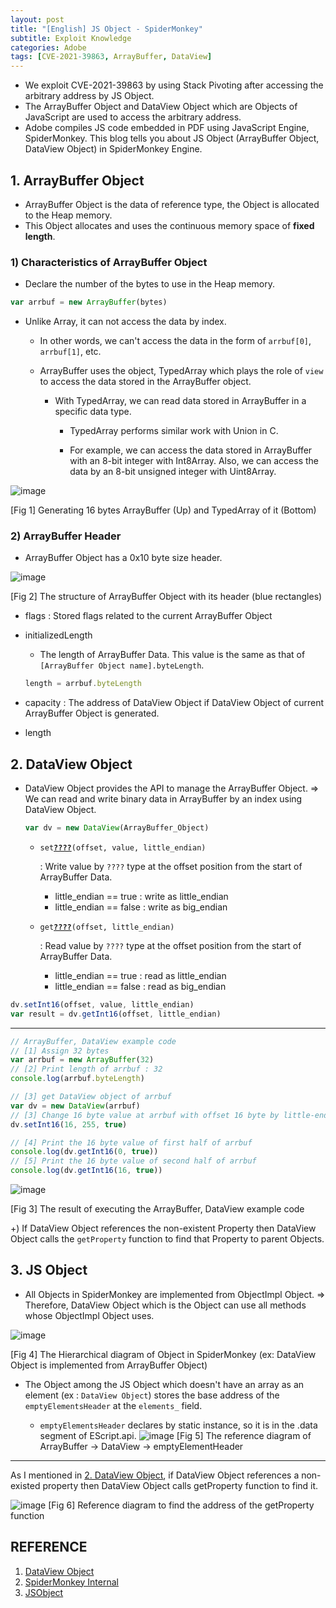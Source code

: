 ```yaml
---
layout: post
title: "[English] JS Object - SpiderMonkey"
subtitle: Exploit Knowledge
categories: Adobe
tags: [CVE-2021-39863, ArrayBuffer, DataView]
---
```


- We exploit CVE-2021-39863 by using Stack Pivoting after accessing the arbitrary address by JS Object.
- The ArrayBuffer Object and DataView Object which are Objects of JavaScript are used to access the arbitrary address.
- Adobe compiles JS code embedded in PDF using JavaScript Engine, SpiderMonkey. This blog tells you about JS Object (ArrayBuffer Object, DataView Object) in SpiderMonkey Engine.

## 1. ArrayBuffer Object

- ArrayBuffer Object is the data of reference type, the Object is allocated to the Heap memory.
- This Object allocates and uses the continuous memory space of **fixed length**.

### 1) Characteristics of ArrayBuffer Object

- Declare the number of the bytes to use in the Heap memory.
 ```js
 var arrbuf = new ArrayBuffer(bytes)
 ```
- Unlike Array, it can not access the data by index.
  
  - In other words, we can't access the data in the form of `arrbuf[0]`, `arrbuf[1]`, etc.

  - ArrayBuffer uses the object, TypedArray which plays the role of `view` to access the data stored in the ArrayBuffer object.

    - With TypedArray, we can read data stored in ArrayBuffer in a specific data type.

      - TypedArray performs similar work with Union in C.

      - For example, we can access the data stored in ArrayBuffer with an 8-bit integer with Int8Array. Also, we can access the data by an 8-bit unsigned integer with Uint8Array.
    
![image](https://github.com/user-attachments/assets/e28b4f63-9b9d-45f9-9531-5d5a198f7560)

[Fig 1] Generating 16 bytes ArrayBuffer (Up) and TypedArray of it (Bottom)
                    
### 2) ArrayBuffer Header
- ArrayBuffer Object has a 0x10 byte size header.

![image](https://github.com/user-attachments/assets/68f556a1-3268-445f-86cb-5442be44db04)

[Fig 2] The structure of ArrayBuffer Object with its header (blue rectangles)

- flags : Stored flags related to the current ArrayBuffer Object

- initializedLength
    - The length of ArrayBuffer Data. This value is the same as that of `[ArrayBuffer Object name].byteLength`.
    ```js
    length = arrbuf.byteLength
    ```
    
- capacity : The address of DataView Object if DataView Object of current ArrayBuffer Object is generated.

- length

## 2. DataView Object

- DataView Object provides the API to manage the ArrayBuffer Object.
    ⇒ We can read and write binary data in ArrayBuffer by an index using DataView Object.
  ```js
  var dv = new DataView(ArrayBuffer_Object)
  ```
    
    - `set`**<U>`????`</U>**`(offset, value, little_endian)`
        
        : Write value by `????` type at the offset position from the start of ArrayBuffer Data.
        
        - little_endian == true : write as little_endian
        - little_endian == false : write as big_endian
    
    - `get`**<U>`????`</U>**`(offset, little_endian)`

       : Read value by `????` type at the offset position from the start of ArrayBuffer Data.
        
       - little_endian == true : read as little_endian
       - little_endian == false : read as big_endian
    
 ```js
 dv.setInt16(offset, value, little_endian)
 var result = dv.getInt16(offset, little_endian)
 ```

---

```js
// ArrayBuffer, DataView example code
// [1] Assign 32 bytes
var arrbuf = new ArrayBuffer(32)
// [2] Print length of arrbuf : 32
console.log(arrbuf.byteLength)

// [3] get DataView object of arrbuf
var dv = new DataView(arrbuf)
// [3] Change 16 byte value at arrbuf with offset 16 byte by little-endian
dv.setInt16(16, 255, true)

// [4] Print the 16 byte value of first half of arrbuf
console.log(dv.getInt16(0, true))
// [5] Print the 16 byte value of second half of arrbuf
console.log(dv.getInt16(16, true))
```
![image](https://github.com/user-attachments/assets/a1e1f12c-60d1-4b69-bd9a-adb8189e4951)

[Fig 3] The result of executing the ArrayBuffer, DataView example code

+) If DataView Object references the non-existent Property then DataView Object calls the `getProperty` function to find that Property to parent Objects.

## 3. JS Object

- All Objects in SpiderMonkey are implemented from ObjectImpl Object.
    ⇒ Therefore, DataView Object which is the Object can use all methods whose ObjectImpl Object uses.

![image](https://github.com/user-attachments/assets/b2cdfa84-4e8b-4d49-b8f2-6dcf228595c9)

[Fig 4] The Hierarchical diagram of Object in SpiderMonkey (ex: DataView Object is implemented from ArrayBuffer Object)

- The Object among the JS Object which doesn't have an array as an element (ex : `DataView Object`) stores the base address of the `emptyElementsHeader` at the `elements_` field.

    - `emptyElementsHeader` declares by static instance, so it is in the .data segment of EScript.api.
    ![image](https://github.com/user-attachments/assets/c16a8267-8f03-4d53-8aa7-314f9bcf0cd7)
    [Fig 5] The reference diagram of ArrayBuffer -> DataView -> emptyElementHeader

---
As I mentioned in [2. DataView Object](https://whs-segfault.github.io/adobe/2024/08/22/JS-Object-SpiderMonkey.html#h-2-dataview-object), if DataView Object references a non-existed property then DataView Object calls getProperty function to find it.

![image](https://github.com/user-attachments/assets/24ca4733-a21b-4556-8070-7c96f9707bce)
[Fig 6] Reference diagram to find the address of the getProperty function

## REFERENCE
1. [DataView Object](https://developer.mozilla.org/ko/docs/Web/JavaScript/Reference/Global_Objects/DataView/DataView)
2. [SpiderMonkey Internal](https://github.com/ricardoquesada/Spidermonkey/tree/master/js/src/vm)
3. [JSObject](https://www.sidechannel.blog/en/attacking-js-engines/)
